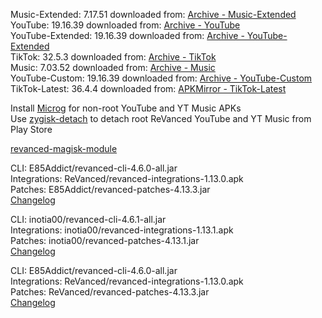 Music-Extended: 7.17.51
downloaded from: [Archive - Music-Extended](https://www.apkmirror.com/apk/google-inc/youtube-music/youtube-music-7-17-51-release/youtube-music-7-17-51-2-android-apk-download/)  
YouTube: 19.16.39
downloaded from: [Archive - YouTube](https://archive.org/download/jhc-apks/apks/com.google.android.youtube)  
YouTube-Extended: 19.16.39
downloaded from: [Archive - YouTube-Extended](https://archive.org/download/jhc-apks/apks/com.google.android.youtube)  
TikTok: 32.5.3
downloaded from: [Archive - TikTok](https://archive.org/download/jhc-apks/apks/com.zhiliaoapp.musically)  
Music: 7.03.52
downloaded from: [Archive - Music](https://archive.org/download/jhc-apks/apks/com.google.android.apps.youtube.music)  
YouTube-Custom: 19.16.39
downloaded from: [Archive - YouTube-Custom](https://www.apkmirror.com/)  
TikTok-Latest: 36.4.4
downloaded from: [APKMirror - TikTok-Latest](https://www.apkmirror.com/apk/tiktok-pte-ltd/tik-tok-including-musical-ly/tik-tok-including-musical-ly-36-4-4-release/tiktok-videos-lives-musik-36-4-4-android-apk-download/)  

Install [Microg](https://github.com/ReVanced/GmsCore/releases) for non-root YouTube and YT Music APKs  
Use [zygisk-detach](https://github.com/j-hc/zygisk-detach) to detach root ReVanced YouTube and YT Music from Play Store  

[revanced-magisk-module](https://github.com/E85Addict/revanced-magisk-module)
  
CLI: E85Addict/revanced-cli-4.6.0-all.jar  
Integrations: ReVanced/revanced-integrations-1.13.0.apk  
Patches: E85Addict/revanced-patches-4.13.3.jar  
[Changelog](https://github.com/E85Addict/revanced-patches/releases/tag/v4.13.3)

CLI: inotia00/revanced-cli-4.6.1-all.jar  
Integrations: inotia00/revanced-integrations-1.13.1.apk  
Patches: inotia00/revanced-patches-4.13.1.jar  
[Changelog](https://github.com/inotia00/revanced-patches/releases/tag/v4.13.1)

CLI: E85Addict/revanced-cli-4.6.0-all.jar  
Integrations: ReVanced/revanced-integrations-1.13.0.apk  
Patches: ReVanced/revanced-patches-4.13.3.jar  
[Changelog](https://github.com/ReVanced/revanced-patches/releases/tag/v4.13.3)  
